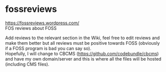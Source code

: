 fossreviews
===========

https://fossreviews.wordpress.com/ <br>
FOS reviews about FOSS

Add reviews to the relevant section in the Wiki, feel free to edit reviews and make them better but all reviews must be positive towards FOSS (obviously if a FOSS program is bad you can say so). <br>
Hopefully, I will change to CBCMS (https://github.com/codebundle/cbcms) and have my own domain/server and this is where all the files will be hosted (including CMS files).
